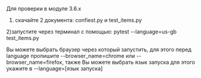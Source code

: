 
Для проверки в модуле 3.6.х

1) скачайте 2 документа: confiest.py и test_items.py

2)запустите через терминал с помощью: pytest --language=us-gb test_items.py

Вы можете выбрать браузер через который запустить, для этого перед language пропишите --browser_name=chrome или --browser_name=firefox,
также Вы можете выбрать язык запуска для этого укажите в --language=[язык запуска]
